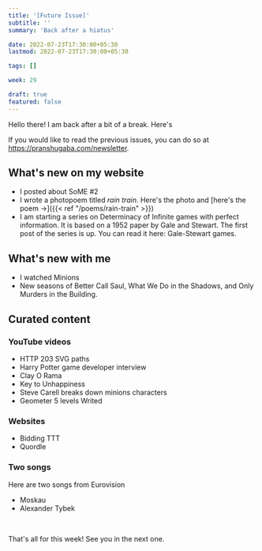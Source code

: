 ```yaml
---
title: '[Future Issue]'
subtitle: ''
summary: 'Back after a hiatus'

date: 2022-07-23T17:30:00+05:30
lastmod: 2022-07-23T17:30:00+05:30

tags: []

week: 29

draft: true
featured: false
---
```


Hello there!
I am back after a bit of a break. Here's  

If you would like to read the previous issues, you can do so at https://pranshugaba.com/newsletter.

## What's new on my website

- I posted about SoME #2
- I wrote a photopoem titled _rain train_. Here's the photo
  and [here's the poem &#8594;]({{< ref "/poems/rain-train" >}})
- I am starting a series on Determinacy of Infinite games with perfect information. It is based on a 1952 paper by Gale and Stewart. The first post of the series is up. You can read it here: Gale-Stewart games.

## What's new with me

- I watched Minions
- New seasons of Better Call Saul, What We Do in the Shadows, and Only Murders in the Building.

## Curated content

### YouTube videos

- HTTP 203 SVG paths
- Harry Potter game developer interview
- Clay O Rama
- Key to Unhappiness
- Steve Carell breaks down minions characters
- Geometer 5 levels Writed

### Websites

- Bidding TTT
- Quordle


### Two songs

Here are two songs from Eurovision

- Moskau
- Alexander Tybek

&nbsp;

That's all for this week! See you in the next one.
